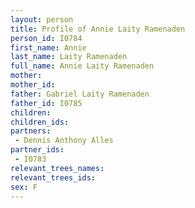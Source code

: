 ```yaml
---
layout: person
title: Profile of Annie Laity Ramenaden
person_id: I0784
first_name: Annie
last_name: Laity Ramenaden
full_name: Annie Laity Ramenaden
mother: 
mother_id: 
father: Gabriel Laity Ramenaden
father_id: I0785
children:
children_ids:
partners:
 - Dennis Anthony Alles
partner_ids:
 - I0783
relevant_trees_names:
relevant_trees_ids:
sex: F
---
```


